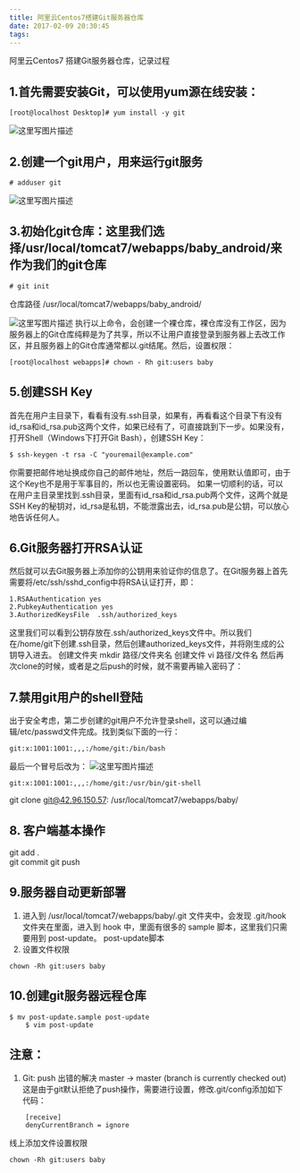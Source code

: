 ```yaml
---
title: 阿里云Centos7搭建Git服务器仓库
date: 2017-02-09 20:30:45
tags:
---
```

阿里云Centos7 搭建Git服务器仓库，记录过程

## 1.首先需要安装Git，可以使用yum源在线安装：
```
[root@localhost Desktop]# yum install -y git
```
![这里写图片描述](http://img.blog.csdn.net/20170209181003136?watermark/2/text/aHR0cDovL2Jsb2cuY3Nkbi5uZXQveWFuZ3hpbjExMTM=/font/5a6L5L2T/fontsize/400/fill/I0JBQkFCMA==/dissolve/70/gravity/SouthEast)
 
## 2.创建一个git用户，用来运行git服务
```
# adduser git  
```
![这里写图片描述](http://img.blog.csdn.net/20170209181024793?watermark/2/text/aHR0cDovL2Jsb2cuY3Nkbi5uZXQveWFuZ3hpbjExMTM=/font/5a6L5L2T/fontsize/400/fill/I0JBQkFCMA==/dissolve/70/gravity/SouthEast)
 
## 3.初始化git仓库：这里我们选择/usr/local/tomcat7/webapps/baby_android/来作为我们的git仓库
```
# git init
```
仓库路径  /usr/local/tomcat7/webapps/baby_android/

![这里写图片描述](http://img.blog.csdn.net/20170209181915113?watermark/2/text/aHR0cDovL2Jsb2cuY3Nkbi5uZXQveWFuZ3hpbjExMTM=/font/5a6L5L2T/fontsize/400/fill/I0JBQkFCMA==/dissolve/70/gravity/SouthEast)
执行以上命令，会创建一个裸仓库，裸仓库没有工作区，因为服务器上的Git仓库纯粹是为了共享，所以不让用户直接登录到服务器上去改工作区，并且服务器上的Git仓库通常都以.git结尾。然后，设置权限：
```
[root@localhost webapps]# chown - Rh git:users baby 
```

## 5.创建SSH Key
 首先在用户主目录下，看看有没有.ssh目录，如果有，再看看这个目录下有没有id_rsa和id_rsa.pub这两个文件，如果已经有了，可直接跳到下一步。如果没有，打开Shell（Windows下打开Git Bash），创建SSH Key：
```
$ ssh-keygen -t rsa -C "youremail@example.com"
```
你需要把邮件地址换成你自己的邮件地址，然后一路回车，使用默认值即可，由于这个Key也不是用于军事目的，所以也无需设置密码。
如果一切顺利的话，可以在用户主目录里找到.ssh目录，里面有id_rsa和id_rsa.pub两个文件，这两个就是SSH Key的秘钥对，id_rsa是私钥，不能泄露出去，id_rsa.pub是公钥，可以放心地告诉任何人。

## 6.Git服务器打开RSA认证
然后就可以去Git服务器上添加你的公钥用来验证你的信息了。在Git服务器上首先需要将/etc/ssh/sshd_config中将RSA认证打开，即：
```
1.RSAAuthentication yes    
2.PubkeyAuthentication yes    
3.AuthorizedKeysFile  .ssh/authorized_keys
```

这里我们可以看到公钥存放在.ssh/authorized_keys文件中。所以我们在/home/git下创建.ssh目录，然后创建authorized_keys文件，并将刚生成的公钥导入进去。
创建文件夹 mkdir 路径/文件夹名
创建文件 vi 路径/文件名
然后再次clone的时候，或者是之后push的时候，就不需要再输入密码了：

##  7.禁用git用户的shell登陆
出于安全考虑，第二步创建的git用户不允许登录shell，这可以通过编辑/etc/passwd文件完成。找到类似下面的一行：
```
git:x:1001:1001:,,,:/home/git:/bin/bash 
```
最后一个冒号后改为：
![这里写图片描述](http://img.blog.csdn.net/20170209185636959?watermark/2/text/aHR0cDovL2Jsb2cuY3Nkbi5uZXQveWFuZ3hpbjExMTM=/font/5a6L5L2T/fontsize/400/fill/I0JBQkFCMA==/dissolve/70/gravity/SouthEast)
```
git:x:1001:1001:,,,:/home/git:/usr/bin/git-shell  
```
 
 git clone git@42.96.150.57: /usr/local/tomcat7/webapps/baby/

## 8. 客户端基本操作
git add .  
git commit
git push

## 9.服务器自动更新部署
1. 进入到  /usr/local/tomcat7/webapps/baby/.git 文件夹中，会发现 .git/hook 文件夹在里面，进入到 hook 中，里面有很多的 sample 脚本，这里我们只需要用到 post-update。
post-update脚本
2. 设置文件权限
``` 
chown -Rh git:users baby
```

 
## 10.创建git服务器远程仓库

```
$ mv post-update.sample post-update
    $ vim post-update
```


## 注意：
1. Git: push 出错的解决 master -> master (branch is currently checked out)
这是由于git默认拒绝了push操作，需要进行设置，修改.git/config添加如下代码：
```
    [receive]
    denyCurrentBranch = ignore
```
线上添加文件设置权限
``` 
chown -Rh git:users baby
```
